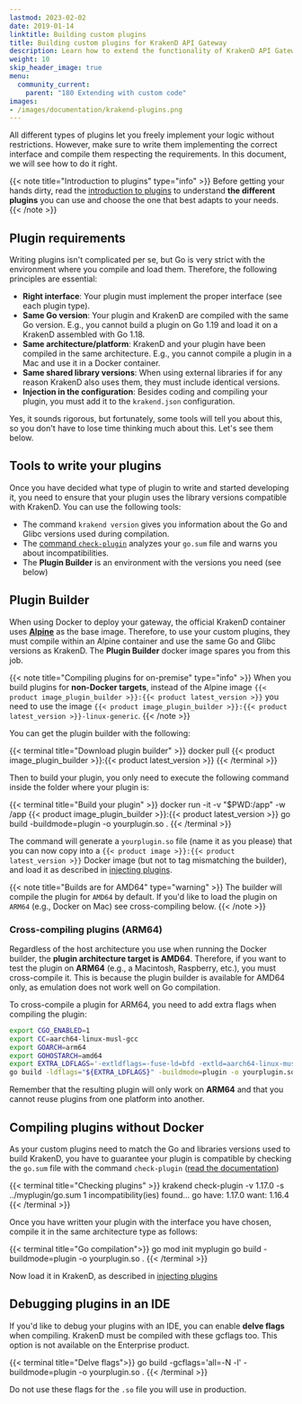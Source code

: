 ```yaml
---
lastmod: 2023-02-02
date: 2019-01-14
linktitle: Building custom plugins
title: Building custom plugins for KrakenD API Gateway
description: Learn how to extend the functionality of KrakenD API Gateway by writing and building custom plugins, enabling custom business logic and workflows
weight: 10
skip_header_image: true
menu:
  community_current:
    parent: "180 Extending with custom code"
images:
- /images/documentation/krakend-plugins.png
---
```

All different types of plugins let you freely implement your logic without restrictions. However, make sure to write them implementing the correct interface and compile them respecting the requirements. In this document, we will see how to do it right.

{{< note title="Introduction to plugins" type="info" >}}
Before getting your hands dirty, read the [introduction to plugins](/docs/extending/) to understand **the different plugins** you can use and choose the one that best adapts to your needs.
{{< /note >}}


## Plugin requirements
Writing plugins isn't complicated per se, but Go is very strict with the environment where you compile and load them. Therefore, the following principles are essential:

- **Right interface**: Your plugin must implement the proper interface (see each plugin type).
- **Same Go version**: Your plugin and KrakenD are compiled with the same Go version. E.g., you cannot build a plugin on Go 1.19 and load it on a KrakenD assembled with Go 1.18.
- **Same architecture/platform**: KrakenD and your plugin have been compiled in the same architecture. E.g., you cannot compile a plugin in a Mac and use it in a Docker container.
- **Same shared library versions**: When using external libraries if for any reason KrakenD also uses them, they must include identical versions.
- **Injection in the configuration**: Besides coding and compiling your plugin, you must add it to the `krakend.json` configuration.

Yes, it sounds rigorous, but fortunately, some tools will tell you about this, so you don't have to lose time thinking much about this. Let's see them below.

## Tools to write your plugins
Once you have decided what type of plugin to write and started developing it, you need to ensure that your plugin uses the library versions compatible with KrakenD. You can use the following tools:

- The command `krakend version` gives you information about the Go and Glibc versions used during compilation.
- The [command `check-plugin`](/docs/extending/check-plugin/) analyzes your `go.sum` file and warns you about incompatibilities.
- The **Plugin Builder** is an environment with the versions you need (see below)

## Plugin Builder
When using Docker to deploy your gateway, the official KrakenD container uses **[Alpine](https://hub.docker.com/_/alpine)** as the base image. Therefore, to use your custom plugins, they must compile within an Alpine container and use the same Go and Glibc versions as KrakenD. The **Plugin Builder** docker image spares you from this job.

{{< note title="Compiling plugins for on-premise" type="info" >}}
When you build plugins for **non-Docker targets**, instead of the Alpine image `{{< product image_plugin_builder >}}:{{< product latest_version >}}` you need to use the image `{{< product image_plugin_builder >}}:{{< product latest_version >}}-linux-generic`.
{{< /note >}}


You can get the plugin builder with the following:

{{< terminal title="Download plugin builder" >}}
docker pull {{< product image_plugin_builder >}}:{{< product latest_version >}}
{{< /terminal >}}

Then to build your plugin, you only need to execute the following command inside the folder where your plugin is:

{{< terminal title="Build your plugin" >}}
docker run -it -v "$PWD:/app" -w /app {{< product image_plugin_builder >}}:{{< product latest_version >}} go build -buildmode=plugin -o yourplugin.so .
{{< /terminal >}}

The command will generate a `yourplugin.so` file (name it as you please) that you can now copy into a `{{< product image >}}:{{< product latest_version >}}` Docker image (but not to tag mismatching the builder), and load it as described in [injecting plugins](/docs/extending/injecting-plugins/).

{{< note title="Builds are for AMD64" type="warning" >}}
The builder will compile the plugin for `AMD64` by default. If you'd like to load the plugin on `ARM64` (e.g., Docker on Mac) see cross-compiling below.
{{< /note >}}


### Cross-compiling plugins (ARM64)
Regardless of the host architecture you use when running the Docker builder, the **plugin architecture target is AMD64**. Therefore, if you want to test the plugin on **ARM64** (e.g., a Macintosh, Raspberry, etc.), you must cross-compile it. This is because the plugin builder is available for AMD64 only, as emulation does not work well on Go compilation.

To cross-compile a plugin for ARM64, you need to add extra flags when compiling the plugin:

```bash
export CGO_ENABLED=1
export CC=aarch64-linux-musl-gcc
export GOARCH=arm64
export GOHOSTARCH=amd64
export EXTRA_LDFLAGS='-extldflags=-fuse-ld=bfd -extld=aarch64-linux-musl-gcc'
go build -ldflags="${EXTRA_LDFLAGS}" -buildmode=plugin -o yourplugin.so .
```
Remember that the resulting plugin will only work on **ARM64** and that you cannot reuse plugins from one platform into another.

## Compiling plugins without Docker
As your custom plugins need to match the Go and libraries versions used to build KrakenD, you have to guarantee your plugin is compatible by checking the `go.sum` file with the command `check-plugin` ([read the documentation](/docs/extending/check-plugin/))

{{< terminal title="Checking plugins" >}}
krakend check-plugin -v 1.17.0 -s ../myplugin/go.sum
1 incompatibility(ies) found...
go
  have: 1.17.0
  want: 1.16.4
{{< /terminal >}}

Once you have written your plugin with the interface you have chosen, compile it in the same architecture type as follows:

{{< terminal title="Go compilation">}}
go mod init myplugin
go build -buildmode=plugin -o yourplugin.so .
{{< /terminal >}}

Now load it in KrakenD, as described in [injecting plugins](/docs/extending/injecting-plugins/)

## Debugging plugins in an IDE
If you'd like to debug your plugins with an IDE, you can enable **delve flags** when compiling. KrakenD must be compiled with these gcflags too. This option is not available on the Enterprise product.

{{< terminal title="Delve flags">}}
go build -gcflags='all=-N -l' -buildmode=plugin -o yourplugin.so .
{{< /terminal >}}

Do not use these flags for the `.so` file you will use in production.